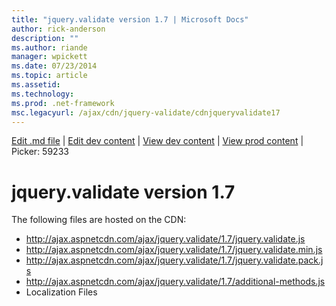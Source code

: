 ```yaml
---
title: "jquery.validate version 1.7 | Microsoft Docs"
author: rick-anderson
description: ""
ms.author: riande
manager: wpickett
ms.date: 07/23/2014
ms.topic: article
ms.assetid: 
ms.technology: 
ms.prod: .net-framework
msc.legacyurl: /ajax/cdn/jquery-validate/cdnjqueryvalidate17
---
```

[Edit .md file](C:\Projects\msc\dev\Msc.Www\Web.ASP\App_Data\github\ajax\cdn\jquery-validate\cdnjqueryvalidate17.md) | [Edit dev content](http://www.aspdev.net/umbraco#/content/content/edit/59233) | [View dev content](http://docs.aspdev.net/tutorials/ajax/cdn/jquery-validate/cdnjqueryvalidate17.html) | [View prod content](http://www.asp.net/ajax/cdn/jquery-validate/cdnjqueryvalidate17) | Picker: 59233

jquery.validate version 1.7
====================
The following files are hosted on the CDN:

- http://ajax.aspnetcdn.com/ajax/jquery.validate/1.7/jquery.validate.js
- http://ajax.aspnetcdn.com/ajax/jquery.validate/1.7/jquery.validate.min.js
- http://ajax.aspnetcdn.com/ajax/jquery.validate/1.7/jquery.validate.pack.js
- http://ajax.aspnetcdn.com/ajax/jquery.validate/1.7/additional-methods.js
- Localization Files
